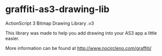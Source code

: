 graffiti-as3-drawing-lib
========================

ActionScript 3 Bitmap Drawing Library .v3

This library was made to help you add drawing into your AS3 app a little easier.

More information can be found at <http://www.nocircleno.com/graffiti/>

